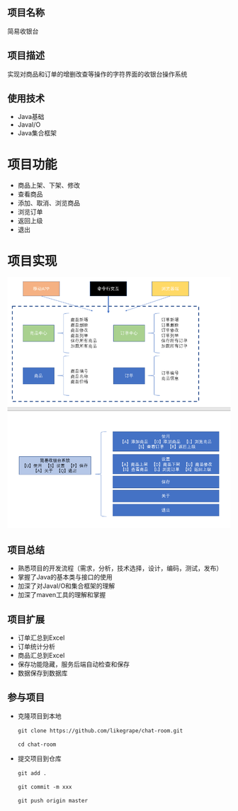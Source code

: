 ## 项目名称
简易收银台

## 项目描述

实现对商品和订单的增删改查等操作的字符界面的收银台操作系统

## 使用技术
+ Java基础
+ JavaI/O
+ Java集合框架

# 项目功能
+ 商品上架、下架、修改
+ 查看商品
+ 添加、取消、浏览商品
+ 浏览订单
+ 返回上级
+ 退出

# 项目实现
![](checkstand.png)
![](checkstand1.png)


## 项目总结
+ 熟悉项目的开发流程（需求，分析，技术选择，设计，编码，测试，发布）
+ 掌握了Java的基本类与接口的使用
+ 加深了对JavaI/O和集合框架的理解
+ 加深了maven工具的理解和掌握

## 项目扩展
+ 订单汇总到Excel
+ 订单统计分析
+ 商品汇总到Excel
+ 保存功能隐藏，服务后端自动检查和保存
+ 数据保存到数据库

## 参与项目
+ 克隆项目到本地
    
    ``git clone https://github.com/likegrape/chat-room.git``
    
   `cd chat-room`
    
+ 提交项目到仓库

    `git add .`
    
    `git commit -m xxx`
    
    `git push origin master`